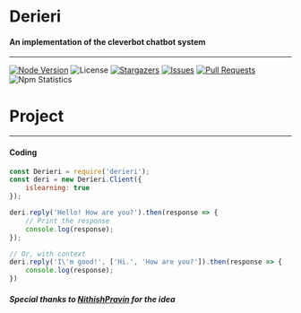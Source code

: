 # Derieri
#### An implementation of the cleverbot chatbot system
---
[![Node Version](https://img.shields.io/badge/Node-v12.19.0-!.svg?logo=node.js&style=plastic&color=green)](https://nodejs.org/en/download/) ![License](https://img.shields.io/npm/l/derieri.svg?style=plastic&color=green&label=License) [![Stargazers](https://img.shields.io/github/stars/gloxiniia/derieri.svg?style=plastic&color=yellow&label=Stars)](https://github.com/gloxiniia/derieri/stargazers) [![Issues](https://img.shields.io/github/issues/gloxiniia/derieri.svg?style=plastic&color=yellow&label=Issues)](https://github.com/gloxiniia/derieri/issues) [![Pull Requests](https://img.shields.io/github/issues-pr/gloxiniia/derieri.svg?style=plastic&color=yellow&label=Pull%20Requests)](https://github.com/gloxiniia/derieri/pulls) 
![Npm Statistics](https://nodei.co/npm/derieri.svg?downloads=true&downloadRank=true&stars=true)

# Project
---
#### Coding
```js
const Derieri = require('derieri');
const deri = new Derieri.Client({
    islearning: true
});

deri.reply('Hello! How are you?').then(response => {
    // Print the response
    console.log(response);
});

// Or, with context
deri.reply('I\'m good!', ['Hi.', 'How are you?']).then(response => {
	console.log(response);
})
```

##### Special thanks to [NithishPravin](https://github.com/NithishPravin) for the idea